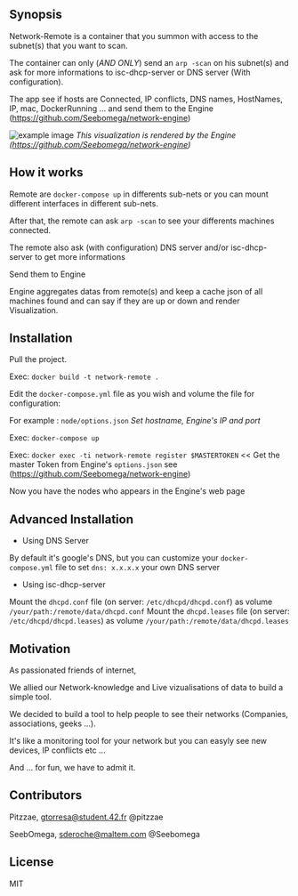 [logo]: http://img15.hostingpics.net/pics/344966example.png "example"

## Synopsis

Network-Remote is a container that you summon with access to the subnet(s) that you want to scan.

The container can only (_AND ONLY_) send an `arp -scan` on his subnet(s) and ask for more informations to isc-dhcp-server or DNS server (With configuration).

The app see if hosts are Connected, IP conflicts, DNS names, HostNames, IP, mac, DockerRunning ... and send them to the Engine (https://github.com/Seebomega/network-engine)

![example image][logo]
*This visualization is rendered by the Engine (https://github.com/Seebomega/network-engine)*

## How it works

Remote are `docker-compose up` in differents sub-nets or you can mount different interfaces in different sub-nets.

After that, the remote can ask `arp -scan` to see your differents machines connected.

The remote also ask (with configuration) DNS server and/or isc-dhcp-server to get more informations

Send them to Engine

Engine aggregates datas from remote(s) and keep a cache json of all machines found and can say if they are up or down and render Visualization.


## Installation

Pull the project.

Exec: `docker build -t network-remote .`

Edit the `docker-compose.yml` file as you wish and volume the file for configuration:

For example : `node/options.json` *Set hostname, Engine's IP and port*

Exec: `docker-compose up`

Exec: `docker exec -ti network-remote register $MASTERTOKEN` << Get the master Token from Engine's `options.json` see (https://github.com/Seebomega/network-engine)

Now you have the nodes who appears in the Engine's web page

## Advanced Installation

- Using DNS Server

By default it's google's DNS, but you can customize your `docker-compose.yml` file to set `dns: x.x.x.x` your own DNS server

- Using isc-dhcp-server

Mount the `dhcpd.conf` file (on server: `/etc/dhcpd/dhcpd.conf`) as volume `/your/path:/remote/data/dhcpd.conf`
Mount the `dhcpd.leases` file (on server: `/etc/dhcpd/dhcpd.leases`) as volume `/your/path:/remote/data/dhcpd.leases`


## Motivation

As passionated friends of internet, 

We allied our Network-knowledge and Live vizualisations of data to build a simple tool.

We decided to build a tool to help people to see their networks (Companies, associations, geeks ...). 

It's like a monitoring tool for your network but you can easyly see new devices, IP conflicts etc ...

And ... for fun, we have to admit it.



## Contributors

Pitzzae, gtorresa@student.42.fr @pitzzae

SeebOmega, sderoche@maltem.com  @Seebomega


## License

MIT
